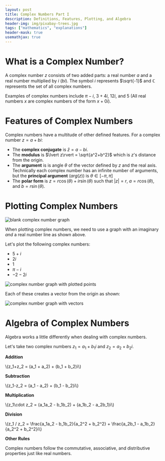 ```yaml
---
layout: post
title: Complex Numbers Part I
description: Definitions, Features, Plotting, and Algebra
header-img: img/pixabay-trees.jpg
tags: ["mathematics", "explanations"]
header-mask: true
usemathjax: true
---
```


# What is a Complex Number?

A complex number $z$ consists of two added parts: a real number $a$ and a real number multiplied by $i$ ($bi$). The symbol $i$ represents $\sqrt{-1}$ and $\mathbb{C}$ represents the set of all complex numbers.

Examples of complex numbers include $\pi - i$, $3+4i$, $12i$, and $5$ (All real numbers $x$ are complex numbers of the form $x + 0i$).

# Features of Complex Numbers

Complex numbers have a multitude of other defined features. For a complex number $z = a + bi$:

- The **complex conjugate** is $\bar{z} = a- bi$.
- The **modulus** is $\lvert z\rvert = \sqrt{a^2+b^2}$ which is $z$'s distance from the origin.
- The **argument** is is  angle $\theta$ of the vector defined by $z$ and the real axis. Technically each complex number has an infinite number of arguments, but the **principal argument** ($arg(z)$) is $\theta\in[-\pi,\pi]$
- The **polar form** is $z = r\cos(\theta) + ir\sin(\theta)$ such that $\lvert z\rvert = r$, $a = r\cos(\theta)$, and $b = r\sin(\theta)$.

# Plotting Complex Numbers

![blank complex number graph](img/graphs/blank-complex)

When plotting complex numbers, we need to use a graph with an imaginary *and* a real number line as shown above. 

Let's plot the following complex numbers:
- $5+i$
- $2i$
- $1$
- $\pi - i$
- $-2-2i$

![complex number graph with plotted points](img/graphs/plotted-complex)

Each of these creates a vector from the origin as shown:

![complex number graph with vectors](img/graphs/vector-complex)

# Algebra of Complex Numbers

Algebra works a little differently when dealing with complex numbers. 

Let's take two complex numbers $z_1 = a_1+b_1 i$ and $z_2 = a_2+b_2 i$.

**Addition**

\\(z_1+z_2 = (a_1 + a_2) + (b_1 + b_2)i\\)

**Subtraction**

\\(z_1-z_2 = (a_1 - a_2) + (b_1 - b_2)i\\)

**Multiplication**

\\(z_1\cdot z_2 = (a_1a_2 - b_1b_2) + (a_1b_2 - a_2b_1)i\\)

**Division**

\\(z_1 / z_2 = \frac{a_1a_2 - b_1b_2}{a_2^2 + b_2^2} + \frac{a_2b_1 - a_1b_2}{a_2^2 + b_2^2}i\\)

**Other Rules**

Complex numbers follow the commutative, associative, and distributive properties just like real numbers.